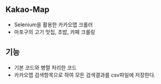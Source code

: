 ## Kakao-Map
* Selenium을 활용한 카카오맵 크롤러
* 마포구의 고기 맛집, 초밥, 카페 크롤링


## 기능
* 기본 코드와 병렬 처리한 코드
* 카카오맵 검색항목으로 하여 모든 검색결과를 csv파일에 저장한다.
